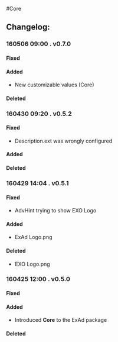 #Core  
## Changelog:   

### 160506 09:00 . v0.7.0  
#### Fixed  

#### Added
* New customizable values (Core)  

#### Deleted


### 160430 09:20 . v0.5.2  
#### Fixed  
* Description.ext was wrongly configured  

#### Added

#### Deleted


### 160429 14:04 . v0.5.1  
#### Fixed  
* AdvHint trying to show EXO Logo  

#### Added
* ExAd Logo.png  

#### Deleted
* EXO Logo.png
 
 
### 160425 12:00 . v0.5.0  

#### Fixed  

#### Added  
* Introduced **Core** to the ExAd package

#### Deleted  
